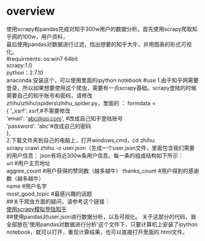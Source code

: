 # overview
使用scrapy和pandas完成对知乎300w用户的数据分析。首先使用scrapy爬取知乎网的100w，用户资料，   
最后使用pandas对数据进行过滤，找出想要的知乎大牛，并用图表的形式可视化。  
#requirments:
os:win7 64bit  
scrapy:1.0  
python：2.7.10  
anaconda:安装这个，可以使用里面的ipython notebook
#use
1.由于知乎网需要登录，所以如果想要使用这个爬虫，需要有一点scrapy基础。scrapy登陆的时候需要自己的知乎账号和密码，请修改  
zhihu\zhihu\spiders\zhihu_spider.py，里面的 ： 
                           formdata =   
                            {
                            '_xsrf': xsrf,#不需要修改    
                            'email': 'abc@qq.com', #改成自己知乎登陆账号   
                            'password': 'abc'#改成自己的密码   
                            },    
2.下载文件夹到自己的电脑上，打开windows,cmd，cd zhihu:  
scrapy crawl zhihu -o user.json（生成一个user.json文件，里面包含我们需要的用户信息：
json有将近300w条用户信息。每一条的组成结构如下所示：  
url  #用户主页地址  
aggree_count #用户获得的赞同数（越多越牛）
thanks_count #用户得到的感谢数（越多越牛）  
name         #用户名字   
most_good_topic #最感兴趣的话题      
##关于爬虫方面的疑问，请参考这个链接：  
[使用scrapy模拟登陆知乎](http://www.jianshu.com/p/b7f41df6202d)   
##使用pandas对user.json进行数据分析，以及可视化。
关于这部分的代码，我全部放在'使用pandas对数据进行分析'这个文件下，只要计算机上安装了ipython notebook，就可以打开，重现计算结果，也可以直接打开里面的.html文件。
                            

